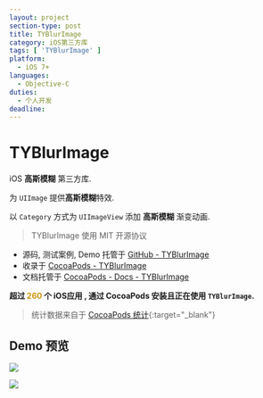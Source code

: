 ```yaml
---
layout: project
section-type: post
title: TYBlurImage
category: iOS第三方库
tags: [ 'TYBlurImage' ]
platform:
  - iOS 7+
languages:
  - Objective-C
duties:
  - 个人开发
deadline:
---
```

TYBlurImage
===

iOS **高斯模糊** 第三方库.

为 `UIImage` 提供**高斯模糊**特效.

以 `Category` 方式为 `UIImageView` 添加 **高斯模糊** 渐变动画.

> TYBlurImage 使用 MIT 开源协议

- 源码, 测试案例, Demo 托管于 [GitHub - TYBlurImage](https://github.com/luckytianyiyan/TYBlurImage)
- 收录于 [CocoaPods - TYBlurImage](https://cocoapods.org/pods/TYBlurImage)
- 文档托管于 [CocoaPods - Docs - TYBlurImage](http://cocoadocs.org/docsets/TYBlurImage)

**超过 <span style="color: #CD950C">260</span> 个 iOS应用 , 通过 CocoaPods 安装且正在使用 `TYBlurImage`.**

> 统计数据来自于 [CocoaPods 统计](https://cocoapods.org/pods/TYBlurImage){:target="_blank"}

Demo 预览
---

![](https://raw.githubusercontent.com/luckytianyiyan/TYBlurImage/master/README-Res/BlurImageView.gif)

![](https://raw.githubusercontent.com/luckytianyiyan/TYBlurImage/master/README-Res/BlurImage.gif)
